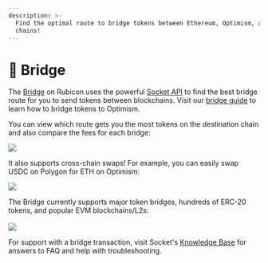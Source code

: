 ```yaml
---
description: >-
  Find the optimal route to bridge tokens between Ethereum, Optimism, and more
  chains!
---
```


# 🌉 Bridge

The [Bridge](https://app.rubicon.finance/bridge) on Rubicon uses the powerful [Socket API](https://www.socket.tech/) to find the best bridge route for you to send tokens between blockchains. Visit our [bridge guide](/docs/guides/bridge/bridging-to-optimism) to learn how to bridge tokens to Optimism.

You can view which route gets you the most tokens on the destination chain and also compare the fees for each bridge:

![](</assets/image(84).png>)

It also supports cross-chain swaps! For example, you can easily swap USDC on Polygon for ETH on Optimism:

![](</assets/image(36).png>)

The Bridge currently supports major token bridges, hundreds of ERC-20 tokens, and popular EVM blockchains/L2s:\
\
![](</assets/image(10).png>)

For support with a bridge transaction, visit Socket's [Knowledge Base](https://socketdottech.zendesk.com/hc/en-us) for answers to FAQ and help with troubleshooting.
